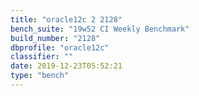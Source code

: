 ```yaml
---
title: "oracle12c 2 2128"
bench_suite: "19w52 CI Weekly Benchmark"
build_number: "2128"
dbprofile: "oracle12c"
classifier: ""
date: 2019-12-23T05:52:21
type: "bench"
---
```


